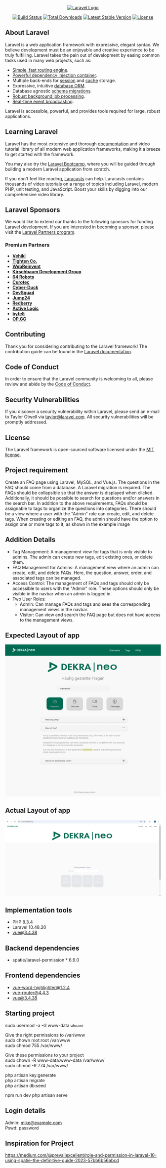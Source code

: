 <p align="center"><a href="https://laravel.com" target="_blank"><img src="https://raw.githubusercontent.com/laravel/art/master/logo-lockup/5%20SVG/2%20CMYK/1%20Full%20Color/laravel-logolockup-cmyk-red.svg" width="400" alt="Laravel Logo"></a></p>

<p align="center">
<a href="https://github.com/laravel/framework/actions"><img src="https://github.com/laravel/framework/workflows/tests/badge.svg" alt="Build Status"></a>
<a href="https://packagist.org/packages/laravel/framework"><img src="https://img.shields.io/packagist/dt/laravel/framework" alt="Total Downloads"></a>
<a href="https://packagist.org/packages/laravel/framework"><img src="https://img.shields.io/packagist/v/laravel/framework" alt="Latest Stable Version"></a>
<a href="https://packagist.org/packages/laravel/framework"><img src="https://img.shields.io/packagist/l/laravel/framework" alt="License"></a>
</p>

## About Laravel

Laravel is a web application framework with expressive, elegant syntax. We believe development must be an enjoyable and creative experience to be truly fulfilling. Laravel takes the pain out of development by easing common tasks used in many web projects, such as:

- [Simple, fast routing engine](https://laravel.com/docs/routing).
- [Powerful dependency injection container](https://laravel.com/docs/container).
- Multiple back-ends for [session](https://laravel.com/docs/session) and [cache](https://laravel.com/docs/cache) storage.
- Expressive, intuitive [database ORM](https://laravel.com/docs/eloquent).
- Database agnostic [schema migrations](https://laravel.com/docs/migrations).
- [Robust background job processing](https://laravel.com/docs/queues).
- [Real-time event broadcasting](https://laravel.com/docs/broadcasting).

Laravel is accessible, powerful, and provides tools required for large, robust applications.

## Learning Laravel

Laravel has the most extensive and thorough [documentation](https://laravel.com/docs) and video tutorial library of all modern web application frameworks, making it a breeze to get started with the framework.

You may also try the [Laravel Bootcamp](https://bootcamp.laravel.com), where you will be guided through building a modern Laravel application from scratch.

If you don't feel like reading, [Laracasts](https://laracasts.com) can help. Laracasts contains thousands of video tutorials on a range of topics including Laravel, modern PHP, unit testing, and JavaScript. Boost your skills by digging into our comprehensive video library.

## Laravel Sponsors

We would like to extend our thanks to the following sponsors for funding Laravel development. If you are interested in becoming a sponsor, please visit the [Laravel Partners program](https://partners.laravel.com).

### Premium Partners

- **[Vehikl](https://vehikl.com/)**
- **[Tighten Co.](https://tighten.co)**
- **[WebReinvent](https://webreinvent.com/)**
- **[Kirschbaum Development Group](https://kirschbaumdevelopment.com)**
- **[64 Robots](https://64robots.com)**
- **[Curotec](https://www.curotec.com/services/technologies/laravel/)**
- **[Cyber-Duck](https://cyber-duck.co.uk)**
- **[DevSquad](https://devsquad.com/hire-laravel-developers)**
- **[Jump24](https://jump24.co.uk)**
- **[Redberry](https://redberry.international/laravel/)**
- **[Active Logic](https://activelogic.com)**
- **[byte5](https://byte5.de)**
- **[OP.GG](https://op.gg)**

## Contributing

Thank you for considering contributing to the Laravel framework! The contribution guide can be found in the [Laravel documentation](https://laravel.com/docs/contributions).

## Code of Conduct

In order to ensure that the Laravel community is welcoming to all, please review and abide by the [Code of Conduct](https://laravel.com/docs/contributions#code-of-conduct).

## Security Vulnerabilities

If you discover a security vulnerability within Laravel, please send an e-mail to Taylor Otwell via [taylor@laravel.com](mailto:taylor@laravel.com). All security vulnerabilities will be promptly addressed.

## License

The Laravel framework is open-sourced software licensed under the [MIT license](https://opensource.org/licenses/MIT).

## Project requirement

Create an FAQ page using Laravel, MySQL, and Vue.js. The questions in the FAQ should come from a
database. A Laravel migration is required. The FAQs should be collapsible so that the answer is displayed
when clicked. Additionally, it should be possible to search for questions and/or answers in the search bar.
In addition to the above requirements, FAQs should be assignable to tags to organize the questions into
categories. There should be a view where a user with the "Admin" role can create, edit, and delete tags.
When creating or editing an FAQ, the admin should have the option to assign one or more tags to it, as
shown in the example image

## Addition Details

* Tag Management: A management view for tags that is only visible to admins. The admin can create
new tags, edit existing ones, or delete them.
* FAQ Management for Admins: A management view where an admin can create, edit, and delete
FAQs. Here, the question, answer, order, and associated tags can be managed.
* Access Control: The management of FAQs and tags should only be accessible to users with the
"Admin" role. These options should only be visible in the navbar when an admin is logged in.
* Two User Roles:
    * Admin: Can manage FAQs and tags and sees the corresponding management views in the
navbar.
    * Visitor: Can view and search the FAQ page but does not have access to the management
views.


## Expected Layout of app

![Getting Started](./public/images/example.png) <br>

## Actual Layout of app 

![Getting Started](./public/images/finished_product.png) <br>

## Implementation tools

* PHP 8.3.4 <br>
* Laravel 10.48.20 <br>
* vue@3.4.38 <br>

## Backend dependencies

* spatie/laravel-permission  * 6.9.0 <br>

## Frontend dependencies

* vue-word-highlighter@1.2.4  <br>
* vue-router@4.4.3 <br>
* vue@3.4.38

## Starting project

sudo usermod -a -G www-data `whoami` <br />

Give the right permissions to /var/www <br />
sudo chown root:root /var/www  <br />
sudo chmod 755 /var/www/ <br />

Give these permissions to your project <br />
sudo chown -R www-data:www-data /var/www/<project>  <br />
sudo chmod -R 774 /var/www/<project> <br />

php artisan key:generate <br />
php artisan migrate <br />
php artisan db:seed <br />

npm run dev
php artisan serve

## Login details

Admin: mike@example.com <br />
Pswd: password <br />


## Inspiration for Project 

https://medium.com/@prevailexcellent/role-and-permission-in-laravel-10-using-spatie-the-definitive-guide-2023-57bb6b56abcd
